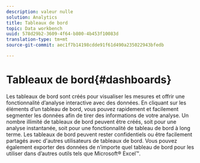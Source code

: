 ```yaml
---
description: valeur nulle
solution: Analytics
title: Tableaux de bord
topic: Data workbench
uuid: 578d29b2-3609-4f64-b800-4b453f10083d
translation-type: tm+mt
source-git-commit: aec1f7b14198cdde91f61d490a235022943bfedb

---
```



# Tableaux de bord{#dashboards}

Les tableaux de bord sont créés pour visualiser les mesures et offrir une fonctionnalité d’analyse interactive avec des données. En cliquant sur les éléments d’un tableau de bord, vous pouvez rapidement et facilement segmenter les données afin de tirer des informations de votre analyse. Un nombre illimité de tableaux de bord peuvent être créés, soit pour une analyse instantanée, soit pour une fonctionnalité de tableau de bord à long terme. Les tableaux de bord peuvent rester confidentiels ou être facilement partagés avec d&#39;autres utilisateurs de tableaux de bord. Vous pouvez également exporter des données de n’importe quel tableau de bord pour les utiliser dans d’autres outils tels que Microsoft® Excel™.
